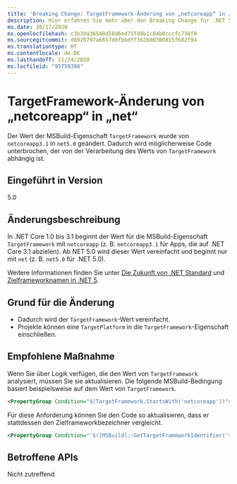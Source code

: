 ```yaml
---
title: 'Breaking Change: TargetFramework-Änderung von „netcoreapp“ in „net“'
description: Hier erfahren Sie mehr über den Breaking Change für .NET 5.0, durch den der Wert der MSBuild-Eigenschaft „TargetFramework“ von „netcoreapp3.1“ in „net5.0“ geändert wurde.
ms.date: 10/17/2020
ms.openlocfilehash: c3b39a36548d58d6ed75fd8b1c84b0cccfc738f0
ms.sourcegitcommit: d8020797a6657d0fbbdff362b80300815f682f94
ms.translationtype: HT
ms.contentlocale: de-DE
ms.lasthandoff: 11/24/2020
ms.locfileid: "95759398"
---
```

# <a name="targetframework-change-from-netcoreapp-to-net"></a>TargetFramework-Änderung von „netcoreapp“ in „net“

Der Wert der MSBuild-Eigenschaft `TargetFramework` wurde von `netcoreapp3.1` in `net5.0` geändert. Dadurch wird möglicherweise Code unterbrochen, der von der Verarbeitung des Werts von `TargetFramework` abhängig ist.

## <a name="version-introduced"></a>Eingeführt in Version

5.0

## <a name="change-description"></a>Änderungsbeschreibung

In .NET Core 1.0 bis 3.1 beginnt der Wert für die MSBuild-Eigenschaft `TargetFramework` mit `netcoreapp` (z. B. `netcoreapp3.1` für Apps, die auf .NET Core 3.1 abzielen). Ab NET 5.0 wird dieser Wert vereinfacht und beginnt nur mit `net` (z. B. `net5.0` für .NET 5.0).

Weitere Informationen finden Sie unter [Die Zukunft von .NET Standard](https://devblogs.microsoft.com/dotnet/the-future-of-net-standard/) und [Zielframeworknamen in .NET 5](https://github.com/dotnet/designs/blob/main/accepted/2020/net5/net5.md).

## <a name="reason-for-change"></a>Grund für die Änderung

- Dadurch wird der `TargetFramework`-Wert vereinfacht.
- Projekte können eine `TargetPlatform` in die `TargetFramework`-Eigenschaft einschließen.

## <a name="recommended-action"></a>Empfohlene Maßnahme

Wenn Sie über Logik verfügen, die den Wert von `TargetFramework` analysiert, müssen Sie sie aktualisieren. Die folgende MSBuild-Bedingung basiert beispielsweise auf dem Wert von `TargetFramework`.

```xml
<PropertyGroup Condition="$(TargetFramework.StartsWith('netcoreapp'))">
```

Für diese Anforderung können Sie den Code so aktualisieren, dass er stattdessen den Zielframeworkbezeichner vergleicht.

```xml
<PropertyGroup Condition="'$([MSBuild]::GetTargetFrameworkIdentifier('$(TargetFramework)'))' == '.NETCoreApp'">
```

## <a name="affected-apis"></a>Betroffene APIs

Nicht zutreffend

<!--

### Affected APIs

Not detectable via API analysis.

### Category

MSBuild

-->

